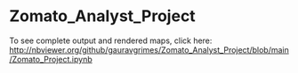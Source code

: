 # Zomato_Analyst_Project

To see complete output and rendered maps, click here:
http://nbviewer.org/github/gauravgrimes/Zomato_Analyst_Project/blob/main/Zomato_Project.ipynb
